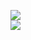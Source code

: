 [![](https://img.shields.io/badge/Made%20With-Github%20Spray-lightgrey.svg?style=for-the-badge&logo=github)](https://github.com/Annihil/github-spray#3782)  
[![](https://i.imgur.com/2DrTn0Z.gif)](https://github.com/Annihil/github-spray)